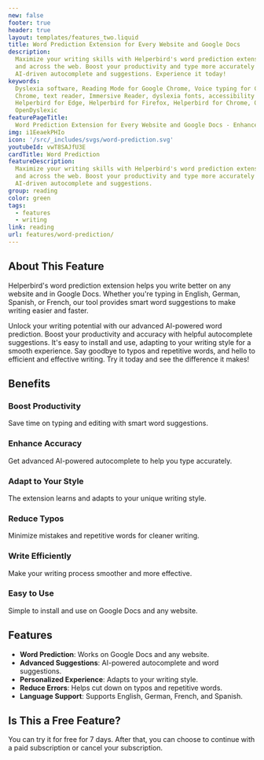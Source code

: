 ```yaml
---
new: false
footer: true
header: true
layout: templates/features_two.liquid
title: Word Prediction Extension for Every Website and Google Docs
description:
  Maximize your writing skills with Helperbird's word prediction extension, available on Google Docs
  and across the web. Boost your productivity and type more accurately with our cutting-edge,
  AI-driven autocomplete and suggestions. Experience it today!
keywords:
  Dyslexia software, Reading Mode for Google Chrome, Voice typing for Chrome, Text to speech for
  Chrome, text reader, Immersive Reader, dyslexia fonts, accessibility software, dyslexia software,
  Helperbird for Edge, Helperbird for Firefox, Helperbird for Chrome, Opendyslexic for Chrome,
  OpenDyslexic
featurePageTitle:
  Word Prediction Extension for Every Website and Google Docs - Enhance Your Writing Experience
img: i1EeaekPHIo
icon: '/src/_includes/svgs/word-prediction.svg'
youtubeId: vwT8SAJfU3E
cardTitle: Word Prediction
featureDescription:
  Maximize your writing skills with Helperbird's word prediction extension, available on Google Docs
  and across the web. Boost your productivity and type more accurately with our cutting-edge,
  AI-driven autocomplete and suggestions.
group: reading
color: green
tags:
  - features
  - writing
link: reading
url: features/word-prediction/
---
```


## About This Feature

Helperbird's word prediction extension helps you write better on any website and in Google Docs.
Whether you're typing in English, German, Spanish, or French, our tool provides smart word
suggestions to make writing easier and faster.

Unlock your writing potential with our advanced AI-powered word prediction. Boost your productivity
and accuracy with helpful autocomplete suggestions. It's easy to install and use, adapting to your
writing style for a smooth experience. Say goodbye to typos and repetitive words, and hello to
efficient and effective writing. Try it today and see the difference it makes!

## Benefits

### Boost Productivity

Save time on typing and editing with smart word suggestions.

### Enhance Accuracy

Get advanced AI-powered autocomplete to help you type accurately.

### Adapt to Your Style

The extension learns and adapts to your unique writing style.

### Reduce Typos

Minimize mistakes and repetitive words for cleaner writing.

### Write Efficiently

Make your writing process smoother and more effective.

### Easy to Use

Simple to install and use on Google Docs and any website.

## Features

- **Word Prediction**: Works on Google Docs and any website.
- **Advanced Suggestions**: AI-powered autocomplete and word suggestions.
- **Personalized Experience**: Adapts to your writing style.
- **Reduce Errors**: Helps cut down on typos and repetitive words.
- **Language Support**: Supports English, German, French, and Spanish.

## Is This a Free Feature?

You can try it for free for 7 days. After that, you can choose to continue with a paid subscription
or cancel your subscription.
